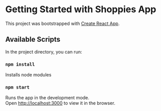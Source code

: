 # Getting Started with Shoppies App

This project was bootstrapped with [Create React App](https://github.com/facebook/create-react-app).

## Available Scripts

In the project directory, you can run:

### `npm install`

Installs node modules 

### `npm start`

Runs the app in the development mode.\
Open [http://localhost:3000](http://localhost:3000) to view it in the browser.
